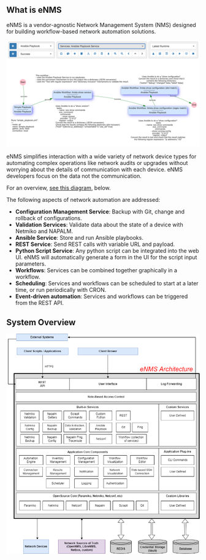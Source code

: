 ## What is eNMS

eNMS is a vendor-agnostic Network Management System (NMS) designed for building
workflow-based network automation solutions.

![eNMS Introduction](./_static/base/workflow.png)

eNMS simplifies interaction with a wide variety of network device types for
automating complex operations like network audits or upgrades without 
worrying about the details of communication with each device.  eNMS developers
focus on the data not the communication.

For an overview, [see this diagram](#system-overview), below.

The following aspects of network automation are addressed:

-   **Configuration Management Service**: Backup with Git, change and
    rollback of configurations.
-   **Validation Services**: Validate data about the state of a device
    with Netmiko and NAPALM.
-   **Ansible Service**: Store and run Ansible playbooks.
-   **REST Service**: Send REST calls with variable URL and payload.
-   **Python Script Service**: Any python script can be integrated
    into the web UI. eNMS will automatically generate a form in the UI
    for the script input parameters.
-   **Workflows**: Services can be combined together graphically in a
    workflow.
-   **Scheduling**: Services and workflows can be scheduled to start
    at a later time, or run periodically with CRON.
-   **Event-driven automation**: Services and workflows can be
    triggered from the REST API.

## System Overview

![eNMS System Overview](./_static/eNMS_overview.PNG)

